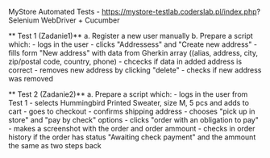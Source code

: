 MyStore Automated Tests - https://mystore-testlab.coderslab.pl/index.php?  
Selenium WebDriver + Cucumber

   ** Test 1 (Zadanie1)**
    a. Register a new user manually
    b. Prepare a script which: 
      - logs in the user
      - clicks "Addressess" and "Create new address"
      - fills form "New address" with data from Gherkin array ((alias, address, city, zip/postal code, country, phone)
      - chcecks if data in added address is correct
      - removes new address by clicking "delete"
      - checks if new address was removed

**      Test 2 (Zadanie2)**
      a. Prepare a script which:
      - logs in the user from Test 1
      - selects Hummingbird Printed Sweater, size M, 5 pcs and adds to cart
      - goes to checkout
      - confirms shipping address
      - chooses "pick up in store" and "pay by check" options
      - clicks "order with an obligation to pay"
      - makes a screenshot with the order and order ammount
      - checks in order history if the order has status "Awaiting check payment" and the ammount the same as two steps back
